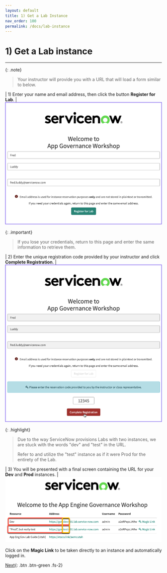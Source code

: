```yaml
---
layout: default
title: 1) Get a Lab Instance
nav_order: 100
permalink: /docs/lab-instance
---
```


# 1) Get a Lab instance

---

{: .note}
> Your instructor will provide you with a URL that will load a form similar to below. 

| 1) Enter your name and email address, then click the button **Register for Lab**. 
| ![](../assets/images/2023-03-06-16-37-41.png)

{: .important}
> If you lose your credentials, return to this page and enter the same information to retrieve them.

| 2) Enter the unique registration code provided by your instructor and click **Complete Registration**.
| ![](../assets/images/2023-03-06-16-43-26.png)

{: .highlight}
> Due to the way ServiceNow provisions Labs with two instances, we are stuck with the words "dev" and "test" in the URL.
>
> Refer to and utilize the "test" instance as if it were Prod for the entirety of the Lab. 

| 3) You will be presented with a final screen containing the URL for your **Dev** and **Prod** instances. 
| ![](../assets/images/2023-07-11-14-42-18.png)

Click on the **Magic Link** to be taken directly to an instance and automatically logged in.

[Next](/lab-aemc-utah/docs/credentials-prod){: .btn .btn-green .fs-2}
